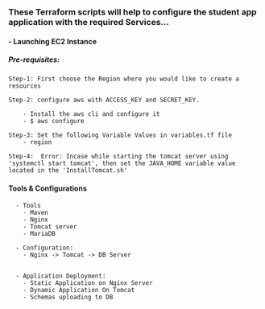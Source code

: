 ### These Terraform scripts will help to configure the student app application with the required Services...

####  - Launching EC2 Instance

##### Pre-requisites:

    Step-1: First choose the Region where you would like to create a resources

    Step-2: configure aws with ACCESS_KEY and SECRET_KEY.

        - Install the aws cli and configure it
        - $ aws configure

    Step-3: Set the following Variable Values in variables.tf file
        - region

    Step-4:  Error: Incase while starting the tomcat server using 'systemctl start tomcat', then set the JAVA_HOME variable value located in the 'InstallTomcat.sh'

#### Tools & Configurations

      - Tools
        - Maven
        - Nginx
        - Tomcat server
        - MariaDB

      - Configuration:
        - Nginx -> Tomcat -> DB Server


      - Application Deployment:
        - Static Application on Nginx Server
        - Dynamic Application On Tomcat
        - Schemas uploading to DB
